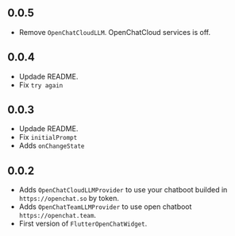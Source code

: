 ## 0.0.5

* Remove `OpenChatCloudLLM`. OpenChatCloud services is off.

## 0.0.4

* Updade README.
* Fix `try again`

## 0.0.3

* Updade README.
* Fix `initialPrompt`
* Adds `onChangeState`


## 0.0.2

* Adds `OpenChatCloudLLMProvider` to use your chatboot builded in `https://openchat.so` by token.
* Adds `OpenChatTeamLLMProvider` to use open chatboot `https://openchat.team`.
* First version of `FlutterOpenChatWidget`.
